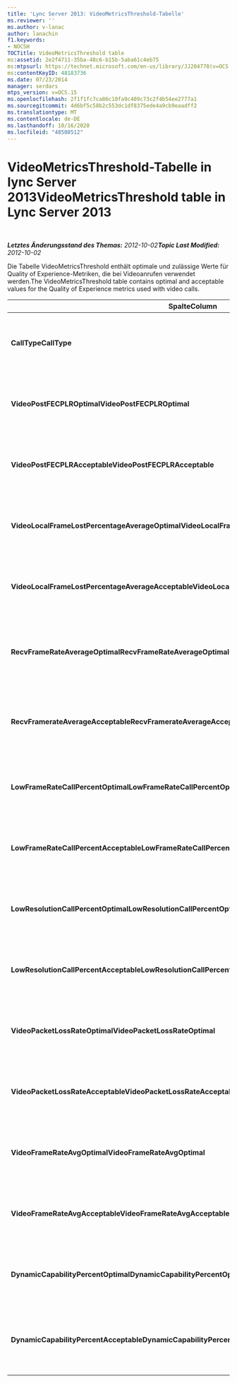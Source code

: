```yaml
---
title: 'Lync Server 2013: VideoMetricsThreshold-Tabelle'
ms.reviewer: ''
ms.author: v-lanac
author: lanachin
f1.keywords:
- NOCSH
TOCTitle: VideoMetricsThreshold table
ms:assetid: 2e2f4711-35ba-48c6-b15b-5aba61c4eb75
ms:mtpsurl: https://technet.microsoft.com/en-us/library/JJ204778(v=OCS.15)
ms:contentKeyID: 48183736
ms.date: 07/23/2014
manager: serdars
mtps_version: v=OCS.15
ms.openlocfilehash: 2f1f1fc7ca86c10fa9c409c73c2f4b54ee2777a1
ms.sourcegitcommit: 4d6bf5c58b2c553dc1df8375ede4a9cb9eaadff2
ms.translationtype: MT
ms.contentlocale: de-DE
ms.lasthandoff: 10/16/2020
ms.locfileid: "48508512"
---
```

# <a name="videometricsthreshold-table-in-lync-server-2013"></a><span data-ttu-id="47de7-102">VideoMetricsThreshold-Tabelle in lync Server 2013</span><span class="sxs-lookup"><span data-stu-id="47de7-102">VideoMetricsThreshold table in Lync Server 2013</span></span>

<div data-xmlns="http://www.w3.org/1999/xhtml">

<div class="topic" data-xmlns="http://www.w3.org/1999/xhtml" data-msxsl="urn:schemas-microsoft-com:xslt" data-cs="https://msdn.microsoft.com/">

<div data-asp="https://msdn2.microsoft.com/asp">



</div>

<div id="mainSection">

<div id="mainBody">

<span> </span>

<span data-ttu-id="47de7-103">_**Letztes Änderungsstand des Themas:** 2012-10-02_</span><span class="sxs-lookup"><span data-stu-id="47de7-103">_**Topic Last Modified:** 2012-10-02_</span></span>

<span data-ttu-id="47de7-104">Die Tabelle VideoMetricsThreshold enthält optimale und zulässige Werte für Quality of Experience-Metriken, die bei Videoanrufen verwendet werden.</span><span class="sxs-lookup"><span data-stu-id="47de7-104">The VideoMetricsThreshold table contains optimal and acceptable values for the Quality of Experience metrics used with video calls.</span></span>


<table>
<colgroup>
<col style="width: 25%" />
<col style="width: 25%" />
<col style="width: 25%" />
<col style="width: 25%" />
</colgroup>
<thead>
<tr class="header">
<th><span data-ttu-id="47de7-105"><strong>Spalte</strong></span><span class="sxs-lookup"><span data-stu-id="47de7-105"><strong>Column</strong></span></span></th>
<th><span data-ttu-id="47de7-106"><strong>Datentyp</strong></span><span class="sxs-lookup"><span data-stu-id="47de7-106"><strong>Data Type</strong></span></span></th>
<th><span data-ttu-id="47de7-107"><strong>Schlüssel/Index</strong></span><span class="sxs-lookup"><span data-stu-id="47de7-107"><strong>Key/Index</strong></span></span></th>
<th><span data-ttu-id="47de7-108"><strong>Details</strong></span><span class="sxs-lookup"><span data-stu-id="47de7-108"><strong>Details</strong></span></span></th>
</tr>
</thead>
<tbody>
<tr class="odd">
<td><p><span data-ttu-id="47de7-109"><strong>CallType</strong></span><span class="sxs-lookup"><span data-stu-id="47de7-109"><strong>CallType</strong></span></span></p></td>
<td><p><span data-ttu-id="47de7-110">int</span><span class="sxs-lookup"><span data-stu-id="47de7-110">int</span></span></p></td>
<td><p><span data-ttu-id="47de7-111">Primary</span><span class="sxs-lookup"><span data-stu-id="47de7-111">Primary</span></span></p></td>
<td><p><span data-ttu-id="47de7-112">Der Typ des getätigten Anrufs.</span><span class="sxs-lookup"><span data-stu-id="47de7-112">Type of call that was placed.</span></span></p></td>
</tr>
<tr class="even">
<td><p><span data-ttu-id="47de7-113"><strong>VideoPostFECPLROptimal</strong></span><span class="sxs-lookup"><span data-stu-id="47de7-113"><strong>VideoPostFECPLROptimal</strong></span></span></p></td>
<td><p><span data-ttu-id="47de7-114">Decimal (5, 2)</span><span class="sxs-lookup"><span data-stu-id="47de7-114">decimal(5,2)</span></span></p></td>
<td></td>
<td><p><span data-ttu-id="47de7-115">Der Standardwert lautet 0,05.</span><span class="sxs-lookup"><span data-stu-id="47de7-115">The default value is 0.05.</span></span></p></td>
</tr>
<tr class="odd">
<td><p><span data-ttu-id="47de7-116"><strong>VideoPostFECPLRAcceptable</strong></span><span class="sxs-lookup"><span data-stu-id="47de7-116"><strong>VideoPostFECPLRAcceptable</strong></span></span></p></td>
<td><p><span data-ttu-id="47de7-117">Decimal (5, 2)</span><span class="sxs-lookup"><span data-stu-id="47de7-117">decimal(5,2)</span></span></p></td>
<td></td>
<td><p><span data-ttu-id="47de7-118">Der Standardwert lautet 0,10.</span><span class="sxs-lookup"><span data-stu-id="47de7-118">The default value is 0.10.</span></span></p></td>
</tr>
<tr class="even">
<td><p><span data-ttu-id="47de7-119"><strong>VideoLocalFrameLostPercentageAverageOptimal</strong></span><span class="sxs-lookup"><span data-stu-id="47de7-119"><strong>VideoLocalFrameLostPercentageAverageOptimal</strong></span></span></p></td>
<td><p><span data-ttu-id="47de7-120">Decimal (5, 2)</span><span class="sxs-lookup"><span data-stu-id="47de7-120">decimal(5,2)</span></span></p></td>
<td></td>
<td><p><span data-ttu-id="47de7-121">Der Standardwert lautet 5,0.</span><span class="sxs-lookup"><span data-stu-id="47de7-121">The default value is 5.0.</span></span></p></td>
</tr>
<tr class="odd">
<td><p><span data-ttu-id="47de7-122"><strong>VideoLocalFrameLostPercentageAverageAcceptable</strong></span><span class="sxs-lookup"><span data-stu-id="47de7-122"><strong>VideoLocalFrameLostPercentageAverageAcceptable</strong></span></span></p></td>
<td><p><span data-ttu-id="47de7-123">Decimal (5, 2)</span><span class="sxs-lookup"><span data-stu-id="47de7-123">decimal(5,2)</span></span></p></td>
<td></td>
<td><p><span data-ttu-id="47de7-124">Der Standardwert lautet 10,0.</span><span class="sxs-lookup"><span data-stu-id="47de7-124">The default value is 10.0.</span></span></p></td>
</tr>
<tr class="even">
<td><p><span data-ttu-id="47de7-125"><strong>RecvFrameRateAverageOptimal</strong></span><span class="sxs-lookup"><span data-stu-id="47de7-125"><strong>RecvFrameRateAverageOptimal</strong></span></span></p></td>
<td><p><span data-ttu-id="47de7-126">Decimal (9, 4)</span><span class="sxs-lookup"><span data-stu-id="47de7-126">decimal(9,4)</span></span></p></td>
<td></td>
<td><p><span data-ttu-id="47de7-127">Der Standardwert lautet 12,0000.</span><span class="sxs-lookup"><span data-stu-id="47de7-127">The default value is 12.0000.</span></span></p></td>
</tr>
<tr class="odd">
<td><p><span data-ttu-id="47de7-128"><strong>RecvFramerateAverageAcceptable</strong></span><span class="sxs-lookup"><span data-stu-id="47de7-128"><strong>RecvFramerateAverageAcceptable</strong></span></span></p></td>
<td><p><span data-ttu-id="47de7-129">Decimal (9, 4)</span><span class="sxs-lookup"><span data-stu-id="47de7-129">decimal(9,4)</span></span></p></td>
<td></td>
<td><p><span data-ttu-id="47de7-130">Der Standardwert lautet 7,0000.</span><span class="sxs-lookup"><span data-stu-id="47de7-130">The default value is 7.0000.</span></span></p></td>
</tr>
<tr class="even">
<td><p><span data-ttu-id="47de7-131"><strong>LowFrameRateCallPercentOptimal</strong></span><span class="sxs-lookup"><span data-stu-id="47de7-131"><strong>LowFrameRateCallPercentOptimal</strong></span></span></p></td>
<td><p><span data-ttu-id="47de7-132">Decimal (5, 2)</span><span class="sxs-lookup"><span data-stu-id="47de7-132">decimal(5,2)</span></span></p></td>
<td></td>
<td><p><span data-ttu-id="47de7-133">Der Standardwert lautet 5,0.</span><span class="sxs-lookup"><span data-stu-id="47de7-133">The default value is 5.0.</span></span></p></td>
</tr>
<tr class="odd">
<td><p><span data-ttu-id="47de7-134"><strong>LowFrameRateCallPercentAcceptable</strong></span><span class="sxs-lookup"><span data-stu-id="47de7-134"><strong>LowFrameRateCallPercentAcceptable</strong></span></span></p></td>
<td><p><span data-ttu-id="47de7-135">Decimal (5, 2)</span><span class="sxs-lookup"><span data-stu-id="47de7-135">decimal(5,2)</span></span></p></td>
<td></td>
<td><p><span data-ttu-id="47de7-136">Der Standardwert lautet 10,0.</span><span class="sxs-lookup"><span data-stu-id="47de7-136">The default value is 10.0/</span></span></p></td>
</tr>
<tr class="even">
<td><p><span data-ttu-id="47de7-137"><strong>LowResolutionCallPercentOptimal</strong></span><span class="sxs-lookup"><span data-stu-id="47de7-137"><strong>LowResolutionCallPercentOptimal</strong></span></span></p></td>
<td><p><span data-ttu-id="47de7-138">Decimal (5, 2)</span><span class="sxs-lookup"><span data-stu-id="47de7-138">decimal(5,2)</span></span></p></td>
<td></td>
<td><p><span data-ttu-id="47de7-139">Der Standardwert lautet 5,0.</span><span class="sxs-lookup"><span data-stu-id="47de7-139">The default value is 5.0.</span></span></p></td>
</tr>
<tr class="odd">
<td><p><span data-ttu-id="47de7-140"><strong>LowResolutionCallPercentAcceptable</strong></span><span class="sxs-lookup"><span data-stu-id="47de7-140"><strong>LowResolutionCallPercentAcceptable</strong></span></span></p></td>
<td><p><span data-ttu-id="47de7-141">Decimal (5, 2)</span><span class="sxs-lookup"><span data-stu-id="47de7-141">decimal(5,2)</span></span></p></td>
<td></td>
<td><p><span data-ttu-id="47de7-142">Der Standardwert lautet 10,0.</span><span class="sxs-lookup"><span data-stu-id="47de7-142">The default value is 10.0.</span></span></p></td>
</tr>
<tr class="even">
<td><p><span data-ttu-id="47de7-143"><strong>VideoPacketLossRateOptimal</strong></span><span class="sxs-lookup"><span data-stu-id="47de7-143"><strong>VideoPacketLossRateOptimal</strong></span></span></p></td>
<td><p><span data-ttu-id="47de7-144">foat</span><span class="sxs-lookup"><span data-stu-id="47de7-144">foat</span></span></p></td>
<td></td>
<td><p><span data-ttu-id="47de7-145">Der Standardwert lautet 0,05.</span><span class="sxs-lookup"><span data-stu-id="47de7-145">The default value is 0.05.</span></span></p></td>
</tr>
<tr class="odd">
<td><p><span data-ttu-id="47de7-146"><strong>VideoPacketLossRateAcceptable</strong></span><span class="sxs-lookup"><span data-stu-id="47de7-146"><strong>VideoPacketLossRateAcceptable</strong></span></span></p></td>
<td><p><span data-ttu-id="47de7-147">Gleitkommazahl</span><span class="sxs-lookup"><span data-stu-id="47de7-147">float</span></span></p></td>
<td></td>
<td><p><span data-ttu-id="47de7-148">Der Standardwert lautet 0,10.</span><span class="sxs-lookup"><span data-stu-id="47de7-148">The default value is 0.10.</span></span></p></td>
</tr>
<tr class="even">
<td><p><span data-ttu-id="47de7-149"><strong>VideoFrameRateAvgOptimal</strong></span><span class="sxs-lookup"><span data-stu-id="47de7-149"><strong>VideoFrameRateAvgOptimal</strong></span></span></p></td>
<td><p><span data-ttu-id="47de7-150">Gleitkommazahl</span><span class="sxs-lookup"><span data-stu-id="47de7-150">float</span></span></p></td>
<td></td>
<td><p><span data-ttu-id="47de7-151">Der Standardwert lautet 12.</span><span class="sxs-lookup"><span data-stu-id="47de7-151">The default value is 12.</span></span></p></td>
</tr>
<tr class="odd">
<td><p><span data-ttu-id="47de7-152"><strong>VideoFrameRateAvgAcceptable</strong></span><span class="sxs-lookup"><span data-stu-id="47de7-152"><strong>VideoFrameRateAvgAcceptable</strong></span></span></p></td>
<td><p><span data-ttu-id="47de7-153">Gleitkommazahl</span><span class="sxs-lookup"><span data-stu-id="47de7-153">float</span></span></p></td>
<td></td>
<td><p><span data-ttu-id="47de7-154">Der Standardwert lautet 7.</span><span class="sxs-lookup"><span data-stu-id="47de7-154">The default value is 7.</span></span></p></td>
</tr>
<tr class="even">
<td><p><span data-ttu-id="47de7-155"><strong>DynamicCapabilityPercentOptimal</strong></span><span class="sxs-lookup"><span data-stu-id="47de7-155"><strong>DynamicCapabilityPercentOptimal</strong></span></span></p></td>
<td><p><span data-ttu-id="47de7-156">Decimal (5, 2)</span><span class="sxs-lookup"><span data-stu-id="47de7-156">decimal(5,2)</span></span></p></td>
<td></td>
<td><p><span data-ttu-id="47de7-157">Der Standardwert lautet 5,00.</span><span class="sxs-lookup"><span data-stu-id="47de7-157">The default value is 5.00.</span></span></p></td>
</tr>
<tr class="odd">
<td><p><span data-ttu-id="47de7-158"><strong>DynamicCapabilityPercentAcceptable</strong></span><span class="sxs-lookup"><span data-stu-id="47de7-158"><strong>DynamicCapabilityPercentAcceptable</strong></span></span></p></td>
<td><p><span data-ttu-id="47de7-159">Decimal (5, 2)</span><span class="sxs-lookup"><span data-stu-id="47de7-159">decimal(5,2)</span></span></p></td>
<td></td>
<td><p><span data-ttu-id="47de7-160">Der Standardwert lautet 10,00.</span><span class="sxs-lookup"><span data-stu-id="47de7-160">The default value is 10.00.</span></span></p></td>
</tr>
</tbody>
</table>


</div>

<span> </span>

</div>

</div>

</div>

